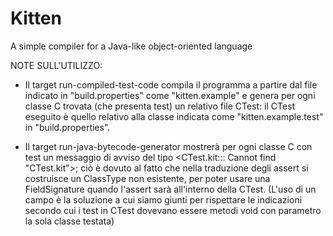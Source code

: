 Kitten
======

A simple compiler for a Java-like object-oriented language


NOTE SULL'UTILIZZO:

- Il target run-compiled-test-code compila il programma a partire dal file indicato in "build.properties" come "kitten.example" e genera per ogni classe C trovata (che presenta test) un relativo file CTest: il CTest eseguito è quello relativo alla classe indicata come "kitten.example.test" in "build.properties".

- Il target run-java-bytecode-generator mostrerà per ogni classe C con test un messaggio di avviso del tipo <CTest.kit::: Cannot find "CTest.kit">; ciò è dovuto al fatto che nella traduzione degli assert si costruisce un ClassType non esistente, per poter usare una FieldSignature quando l'assert sarà all'interno
della CTest. 
(L'uso di un campo è la soluzione a cui siamo giunti per rispettare le indicazioni secondo cui i test in CTest dovevano essere metodi void con parametro la sola classe testata)